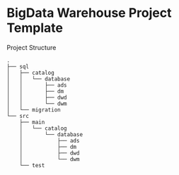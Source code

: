 # BigData Warehouse Project Template
Project Structure
```
.
├── sql
│   ├── catalog
│   │   └── database
│   │       ├── ads
│   │       ├── dm
│   │       ├── dwd
│   │       └── dwm
│   └── migration
└── src
    ├── main
    │   └── catalog
    │       └── database
    │           ├── ads
    │           ├── dm
    │           ├── dwd
    │           └── dwm
    └── test
```
